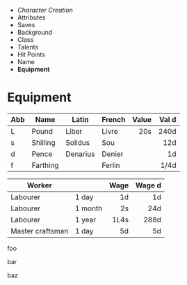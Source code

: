 
<!-- .margin.compass -->
* _Character Creation_
* Attributes
* Saves
* Background
* Class
* Talents
* Hit Points
* Name
* **Equipment**


# Equipment

<!-- <div.two-columns> -->
<!-- <div.left-column> -->

<!-- .monetary -->
| Abb | Name     | Latin    | French | Value | Val d |
|-----|----------|----------|--------|------:|------:|
| L   | Pound    | Liber    | Livre  |   20s |  240d |
| s   | Shilling | Solidus  | Sou    |       |   12d |
| d   | Pence    | Denarius | Denier |       |    1d |
| f   | Farthing |          | Ferlin |       |  1/4d |

<!-- </div.left-column> -->
<!-- <div.right-column> -->

<!-- .monetary -->
| Worker           |         | Wage   | Wage d |
|------------------|---------|-------:|-------:|
| Labourer         | 1 day   |     1d |     1d |
| Labourer         | 1 month |     2s |    24d |
| Labourer         | 1 year  |   1L4s |   288d |
| Master craftsman | 1 day   |     5d |     5d |

<!-- </div.right-column> -->
<!-- </div.two-columns> -->


<!-- <div.equipment-grid> -->

<!-- <div a1> -->
foo
<!-- </div> -->
<!-- <div b2> -->
bar
<!-- </div> -->
<!-- <div c3> -->
baz
<!-- </div> -->

<!-- </div.equipment-grid> -->

